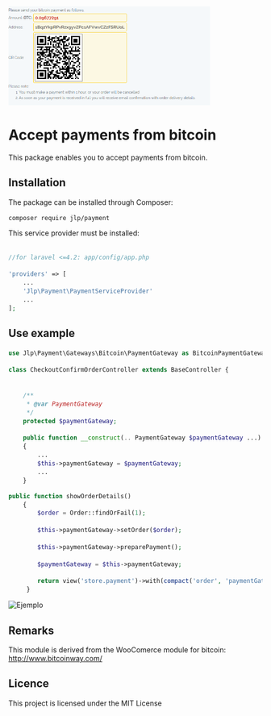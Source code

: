 <img
  alt="Screen"
  src="https://raw.githubusercontent.com/jluispcardenas/payment/master/screen.png"
  width="400"
/>

# Accept payments from bitcoin

This package enables you to accept payments from bitcoin. 

## Installation
The package can be installed through Composer:

```
composer require jlp/payment
```

This service provider must be installed:

```php

//for laravel <=4.2: app/config/app.php

'providers' => [
    ...
    'Jlp\Payment\PaymentServiceProvider'
    ...
];
```

## Use example

```php
use Jlp\Payment\Gateways\Bitcoin\PaymentGateway as BitcoinPaymentGateway;

class CheckoutConfirmOrderController extends BaseController {


    /**
     * @var PaymentGateway
     */
    protected $paymentGateway;

    public function __construct(.. PaymentGateway $paymentGateway ...)
    {
        ...
        $this->paymentGateway = $paymentGateway;
        ...
    }
```


```php
public function showOrderDetails()
    {
        $order = Order::findOrFail(1);
		
		$this->paymentGateway->setOrder($order);
		
		$this->paymentGateway->preparePayment();
		
		$paymentGateway = $this->paymentGateway;
		
		return view('store.payment')->with(compact('order', 'paymentGateway'));
	 }
```

![Ejemplo](/images/logo.png)


## Remarks
This module is derived from the WooComerce module for bitcoin: http://www.bitcoinway.com/


## Licence

This project is licensed under the MIT License

